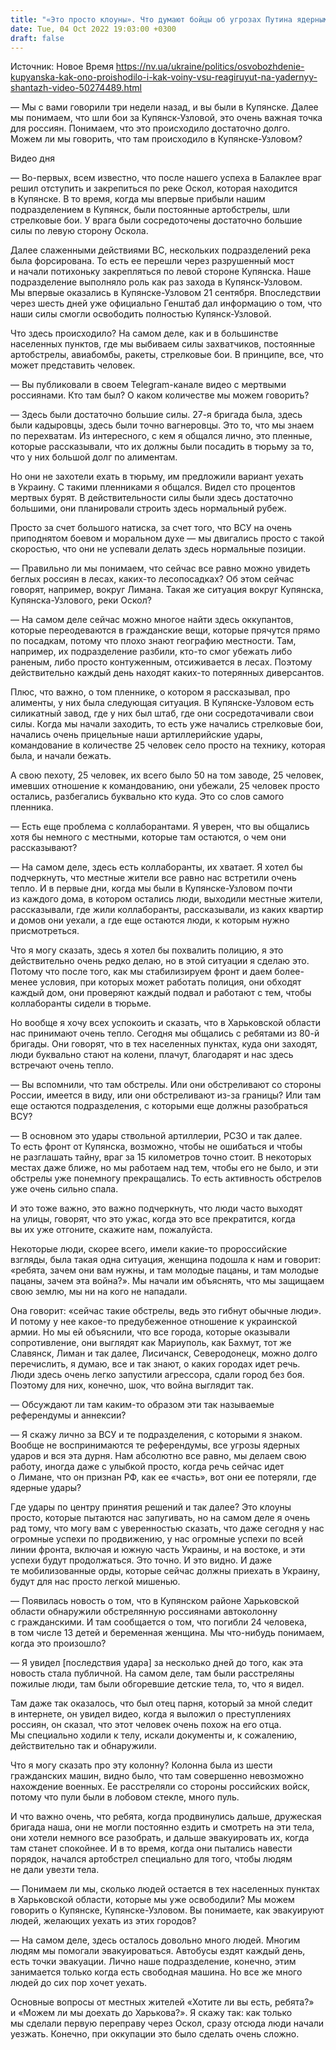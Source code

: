 ```yaml
---
title: "«Это просто клоуны». Что думают бойцы об угрозах Путина ядерным оружием на фоне контрнаступления ВСУ — рассказ с линии фронта"
date: Tue, 04 Oct 2022 19:03:00 +0300
draft: false
---
```

Источник: Новое Время https://nv.ua/ukraine/politics/osvobozhdenie-kupyanska-kak-ono-proishodilo-i-kak-voiny-vsu-reagiruyut-na-yadernyy-shantazh-video-50274489.html


— Мы с вами говорили три недели назад, и вы были в Купянске. Далее мы понимаем, что шли бои за Купянск-Узловой, это очень важная точка для россиян. Понимаем, что это происходило достаточно долго. Можем ли мы говорить, что там происходило в Купянске-Узловом?

 Видео дня   

— Во-первых, всем известно, что после нашего успеха в Балаклее враг решил отступить и закрепиться по реке Оскол, которая находится в Купянске. В то время, когда мы впервые прибыли нашим подразделением в Купянск, были постоянные артобстрелы, шли стрелковые бои. У врага были сосредоточены достаточно большие силы по левую сторону Оскола.

Далее слаженными действиями ВС, нескольких подразделений река была форсирована. То есть ее перешли через разрушенный мост и начали потихоньку закрепляться по левой стороне Купянска. Наше подразделение выполняло роль как раз захода в Купянск-Узловом. Мы впервые оказались в Купянске-Узловом 21 сентября. Впоследствии через шесть дней уже официально Генштаб дал информацию о том, что наши силы смогли освободить полностью Купянск-Узловой.

Что здесь происходило? На самом деле, как и в большинстве населенных пунктов, где мы выбиваем силы захватчиков, постоянные артобстрелы, авиабомбы, ракеты, стрелковые бои. В принципе, все, что может представить человек.

— Вы публиковали в своем Telegram-канале видео с мертвыми россиянами. Кто там был? О каком количестве мы можем говорить?

— Здесь были достаточно большие силы. 27-я бригада была, здесь были кадыровцы, здесь были точно вагнеровцы. Это то, что мы знаем по перехватам. Из интересного, с кем я общался лично, это пленные, которые рассказывали, что их должны были посадить в тюрьму за то, что у них большой долг по алиментам.

Но они не захотели ехать в тюрьму, им предложили вариант уехать в Украину. С такими пленниками я общался. Видел сто процентов мертвых бурят. В действительности силы были здесь достаточно большими, они планировали строить здесь нормальный рубеж.

Просто за счет большого натиска, за счет того, что ВСУ на очень приподнятом боевом и моральном духе — мы двигались просто с такой скоростью, что они не успевали делать здесь нормальные позиции.

— Правильно ли мы понимаем, что сейчас все равно можно увидеть беглых россиян в лесах, каких-то лесопосадках? Об этом сейчас говорят, например, вокруг Лимана. Такая же ситуация вокруг Купянска, Купянска-Узлового, реки Оскол?

— На самом деле сейчас можно многое найти здесь оккупантов, которые переодеваются в гражданские вещи, которые прячутся прямо по посадкам, потому что плохо знают географию местности. Там, например, их подразделение разбили, кто-то смог убежать либо раненым, либо просто контуженным, отсиживается в лесах. Поэтому действительно каждый день находят каких-то потерянных диверсантов.

Плюс, что важно, о том пленнике, о котором я рассказывал, про алименты, у них была следующая ситуация. В Купянске-Узловом есть силикатный завод, где у них был штаб, где они сосредотачивали свои силы. Когда мы начали заходить, то есть уже начались стрелковые бои, начались очень прицельные наши артиллерийские удары, командование в количестве 25 человек село просто на технику, которая была, и начали бежать.

А свою пехоту, 25 человек, их всего было 50 на том заводе, 25 человек, имевших отношение к командованию, они убежали, 25 человек просто остались, разбегались буквально кто куда. Это со слов самого пленника.

— Есть еще проблема с коллаборантами. Я уверен, что вы общались хотя бы немного с местными, которые там остаются, о чем они рассказывают?

— На самом деле, здесь есть коллаборанты, их хватает. Я хотел бы подчеркнуть, что местные жители все равно нас встретили очень тепло. И в первые дни, когда мы были в Купянске-Узловом почти из каждого дома, в котором остались люди, выходили местные жители, рассказывали, где жили коллаборанты, рассказывали, из каких квартир и домов они уехали, а где еще остаются люди, к которым нужно присмотреться.

Что я могу сказать, здесь я хотел бы похвалить полицию, я это действительно очень редко делаю, но в этой ситуации я сделаю это. Потому что после того, как мы стабилизируем фронт и даем более-менее условия, при которых может работать полиция, они обходят каждый дом, они проверяют каждый подвал и работают с тем, чтобы коллаборанты сидели в тюрьме.

Но вообще я хочу всех успокоить и сказать, что в Харьковской области нас принимают очень тепло. Сегодня мы общались с ребятами из 80-й бригады. Они говорят, что в тех населенных пунктах, куда они заходят, люди буквально стают на колени, плачут, благодарят и нас здесь встречают очень тепло.

— Вы вспомнили, что там обстрелы. Или они обстреливают со стороны России, имеется в виду, или они обстреливают из-за границы? Или там еще остаются подразделения, с которыми еще должны разобраться ВСУ?

— В основном это удары ствольной артиллерии, РСЗО и так далее. То есть фронт от Купянска, возможно, чтобы не ошибаться и чтобы не разглашать тайну, враг за 15 километров точно стоит. В некоторых местах даже ближе, но мы работаем над тем, чтобы его не было, и эти обстрелы уже понемногу прекращались. То есть активность обстрелов уже очень сильно спала.

И это тоже важно, это важно подчеркнуть, что люди часто выходят на улицы, говорят, что это ужас, когда это все прекратится, когда вы их уже отгоните, скажите нам, пожалуйста.

Некоторые люди, скорее всего, имели какие-то пророссийские взгляды, была такая одна ситуация, женщина подошла к нам и говорит: «ребята, зачем они вам нужны, и там молодые пацаны, и там молодые пацаны, зачем эта война?». Мы начали им объяснять, что мы защищаем свою землю, мы ни на кого не нападали.

Она говорит: «сейчас такие обстрелы, ведь это гибнут обычные люди». И потому у нее какое-то предубеженное отношение к украинской армии. Но мы ей объяснили, что все города, которые оказывали сопротивление, они выглядят как Мариуполь, как Бахмут, тот же Славянск, Лиман и так далее, Лисичанск, Северодонецк, можно долго перечислить, я думаю, все и так знают, о каких городах идет речь. Люди здесь очень легко запустили агрессора, сдали город без боя. Поэтому для них, конечно, шок, что война выглядит так.

— Обсуждают ли там каким-то образом эти так называемые референдумы и аннексии?

— Я скажу лично за ВСУ и те подразделения, с которыми я знаком. Вообще не воспринимаются те референдумы, все угрозы ядерных ударов и вся эта дурня. Нам абсолютно все равно, мы делаем свою работу, иногда даже с улыбкой просто, когда речь сейчас идет о Лимане, что он признан РФ, как ее «часть», вот они ее потеряли, где ядерные удары?

Где удары по центру принятия решений и так далее? Это клоуны просто, которые пытаются нас запугивать, но на самом деле я очень рад тому, что могу вам с уверенностью сказать, что даже сегодня у нас огромные успехи по продвижению, у нас огромные успехи по всей линии фронта, включая и южную часть Украины, и на востоке, и эти успехи будут продолжаться. Это точно. И это видно. И даже те мобилизованные орды, которые сейчас должны приехать в Украину, будут для нас просто легкой мишенью.

— Появилась новость о том, что в Купянском районе Харьковской области обнаружили обстрелянную россиянами автоколонну с гражданскими. И там сообщается о том, что погибли 24 человека, в том числе 13 детей и беременная женщина. Мы что-нибудь понимаем, когда это произошло?

— Я увидел [последствия удара] за несколько дней до того, как эта новость стала публичной. На самом деле, там были расстреляны пожилые люди, там были обгоревшие детские тела, то, что я видел.

Там даже так оказалось, что был отец парня, который за мной следит в интернете, он увидел видео, когда я выложил о преступлениях россиян, он сказал, что этот человек очень похож на его отца. Мы специально ходили к телу, искали документы и, к сожалению, действительно так и обнаружили.

Что я могу сказать про эту колонну? Колонна была из шести гражданских машин, видно было, что там совершенно невозможно нахождение военных. Ее расстреляли со стороны российских войск, потому что пули были в лобовом стекле, много пуль.

И что важно очень, что ребята, когда продвинулись дальше, дружеская бригада наша, они не могли постоянно ездить и смотреть на эти тела, они хотели немного все разобрать, и дальше эвакуировать их, когда там станет спокойнее. И в то время, когда они пытались навести порядок, начался артобстрел специально для того, чтобы людям не дали увезти тела.

— Понимаем ли мы, сколько людей остается в тех населенных пунктах в Харьковской области, которые мы уже освободили? Мы можем говорить о Купянске, Купянске-Узловом. Вы понимаете, как эвакуируют людей, желающих уехать из этих городов?

— На самом деле, здесь осталось довольно много людей. Многим людям мы помогали эвакуироваться. Автобусы ездят каждый день, есть точки эвакуации. Лично наше подразделение, конечно, этим занимается только когда есть свободная машина. Но все же много людей до сих пор хочет уехать.

Основные вопросы от местных жителей «Хотите ли вы есть, ребята?» и «Можем ли мы доехать до Харькова?». Я скажу так: как только мы сделали первую переправу через Оскол, сразу отсюда люди начали уезжать. Конечно, при оккупации это было сделать очень сложно.
